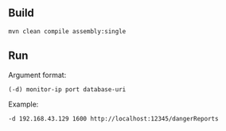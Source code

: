 ## Build
```
mvn clean compile assembly:single
```

## Run
Argument format: 
```
(-d) monitor-ip port database-uri
```
Example:
```
-d 192.168.43.129 1600 http://localhost:12345/dangerReports
```